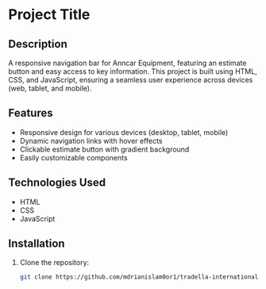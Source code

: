 # Project Title

## Description
A responsive navigation bar for Anncar Equipment, featuring an estimate button and easy access to key information. This project is built using HTML, CSS, and JavaScript, ensuring a seamless user experience across devices (web, tablet, and mobile).

## Features
- Responsive design for various devices (desktop, tablet, mobile)
- Dynamic navigation links with hover effects
- Clickable estimate button with gradient background
- Easily customizable components

## Technologies Used
- HTML
- CSS
- JavaScript

## Installation

1. Clone the repository:
   ```bash
   git clone https://github.com/mdrianislam0or1/tradella-international
